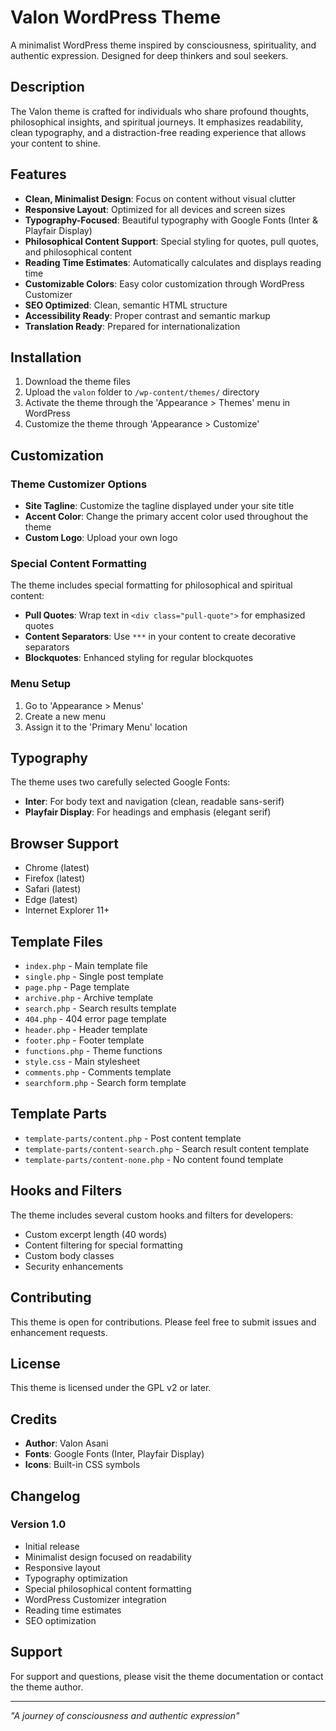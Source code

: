 # Valon WordPress Theme

A minimalist WordPress theme inspired by consciousness, spirituality, and authentic expression. Designed for deep thinkers and soul seekers.

## Description

The Valon theme is crafted for individuals who share profound thoughts, philosophical insights, and spiritual journeys. It emphasizes readability, clean typography, and a distraction-free reading experience that allows your content to shine.

## Features

- **Clean, Minimalist Design**: Focus on content without visual clutter
- **Responsive Layout**: Optimized for all devices and screen sizes
- **Typography-Focused**: Beautiful typography with Google Fonts (Inter & Playfair Display)
- **Philosophical Content Support**: Special styling for quotes, pull quotes, and philosophical content
- **Reading Time Estimates**: Automatically calculates and displays reading time
- **Customizable Colors**: Easy color customization through WordPress Customizer
- **SEO Optimized**: Clean, semantic HTML structure
- **Accessibility Ready**: Proper contrast and semantic markup
- **Translation Ready**: Prepared for internationalization

## Installation

1. Download the theme files
2. Upload the `valon` folder to `/wp-content/themes/` directory
3. Activate the theme through the 'Appearance > Themes' menu in WordPress
4. Customize the theme through 'Appearance > Customize'

## Customization

### Theme Customizer Options

- **Site Tagline**: Customize the tagline displayed under your site title
- **Accent Color**: Change the primary accent color used throughout the theme
- **Custom Logo**: Upload your own logo

### Special Content Formatting

The theme includes special formatting for philosophical and spiritual content:

- **Pull Quotes**: Wrap text in `<div class="pull-quote">` for emphasized quotes
- **Content Separators**: Use `***` in your content to create decorative separators
- **Blockquotes**: Enhanced styling for regular blockquotes

### Menu Setup

1. Go to 'Appearance > Menus'
2. Create a new menu
3. Assign it to the 'Primary Menu' location

## Typography

The theme uses two carefully selected Google Fonts:

- **Inter**: For body text and navigation (clean, readable sans-serif)
- **Playfair Display**: For headings and emphasis (elegant serif)

## Browser Support

- Chrome (latest)
- Firefox (latest)
- Safari (latest)
- Edge (latest)
- Internet Explorer 11+

## Template Files

- `index.php` - Main template file
- `single.php` - Single post template
- `page.php` - Page template
- `archive.php` - Archive template
- `search.php` - Search results template
- `404.php` - 404 error page template
- `header.php` - Header template
- `footer.php` - Footer template
- `functions.php` - Theme functions
- `style.css` - Main stylesheet
- `comments.php` - Comments template
- `searchform.php` - Search form template

## Template Parts

- `template-parts/content.php` - Post content template
- `template-parts/content-search.php` - Search result content template
- `template-parts/content-none.php` - No content found template

## Hooks and Filters

The theme includes several custom hooks and filters for developers:

- Custom excerpt length (40 words)
- Content filtering for special formatting
- Custom body classes
- Security enhancements

## Contributing

This theme is open for contributions. Please feel free to submit issues and enhancement requests.

## License

This theme is licensed under the GPL v2 or later.

## Credits

- **Author**: Valon Asani
- **Fonts**: Google Fonts (Inter, Playfair Display)
- **Icons**: Built-in CSS symbols

## Changelog

### Version 1.0
- Initial release
- Minimalist design focused on readability
- Responsive layout
- Typography optimization
- Special philosophical content formatting
- WordPress Customizer integration
- Reading time estimates
- SEO optimization

## Support

For support and questions, please visit the theme documentation or contact the theme author.

---

*"A journey of consciousness and authentic expression"*
